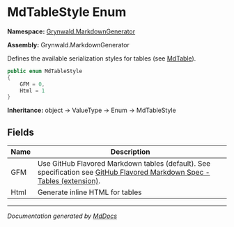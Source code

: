 ﻿# MdTableStyle Enum

**Namespace:** [Grynwald.MarkdownGenerator](../index.md)

**Assembly:** Grynwald.MarkdownGenerator

Defines the available serialization styles for tables (see [MdTable](../MdTable/index.md)).

```csharp
public enum MdTableStyle
{
    GFM = 0,
    Html = 1
}
```

**Inheritance:** object → ValueType → Enum → MdTableStyle

## Fields

| Name | Description                                                                                                                                                                   |
| ---- | ----------------------------------------------------------------------------------------------------------------------------------------------------------------------------- |
| GFM  | Use GitHub Flavored Markdown tables (default). See specification see [GitHub Flavored Markdown Spec \- Tables (extension)](https://github.github.com/gfm/#tables-extension-). |
| Html | Generate inline HTML for tables                                                                                                                                               |

___

*Documentation generated by [MdDocs](https://github.com/ap0llo/mddocs)*
